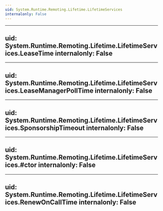 ```yaml
---
uid: System.Runtime.Remoting.Lifetime.LifetimeServices
internalonly: False
---
```


---
uid: System.Runtime.Remoting.Lifetime.LifetimeServices.LeaseTime
internalonly: False
---

---
uid: System.Runtime.Remoting.Lifetime.LifetimeServices.LeaseManagerPollTime
internalonly: False
---

---
uid: System.Runtime.Remoting.Lifetime.LifetimeServices.SponsorshipTimeout
internalonly: False
---

---
uid: System.Runtime.Remoting.Lifetime.LifetimeServices.#ctor
internalonly: False
---

---
uid: System.Runtime.Remoting.Lifetime.LifetimeServices.RenewOnCallTime
internalonly: False
---

